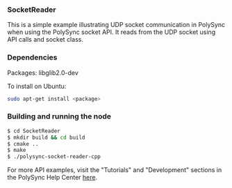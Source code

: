 ### SocketReader

This is a simple example illustrating UDP socket communication in PolySync when using the PolySync socket API.
It reads from the UDP socket using API calls and socket class.

### Dependencies

Packages: libglib2.0-dev

To install on Ubuntu:

```bash
sudo apt-get install <package>
```

### Building and running the node

```bash
$ cd SocketReader 
$ mkdir build && cd build
$ cmake ..
$ make
$ ./polysync-socket-reader-cpp
```

For more API examples, visit the "Tutorials" and "Development" sections in the PolySync Help Center [here](https://help.polysync.io/articles/).
